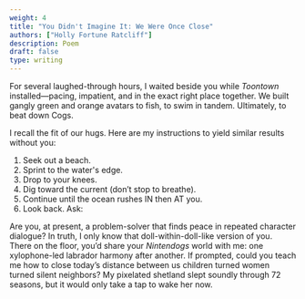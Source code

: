 ```yaml
---
weight: 4
title: "You Didn't Imagine It: We Were Once Close"
authors: ["Holly Fortune Ratcliff"]
description: Poem
draft: false
type: writing
---
```


For several laughed-through hours, I waited beside you while *Toontown* installed—pacing, impatient, and in the exact right place together. We built gangly green and orange avatars to fish, to swim in tandem. Ultimately, to beat down Cogs.

I recall the fit of our hugs. Here are my instructions to yield similar results without you:

1. Seek out a beach.
2. Sprint to the water's edge.
3. Drop to your knees.
4. Dig toward the current (don’t stop to breathe).
5. Continue until the ocean rushes IN then AT you.
6. Look back. Ask:

Are you, at present, a problem-solver that finds peace in repeated character dialogue? In truth, I only know that doll-within-doll-like version of you. There on the floor, you’d share your *Nintendogs* world with me: one xylophone-led labrador harmony after another. If prompted, could you teach me how to close today’s distance between us children turned women turned silent neighbors? My pixelated shetland slept soundly through 72 seasons, but it would only take a tap to wake her now.